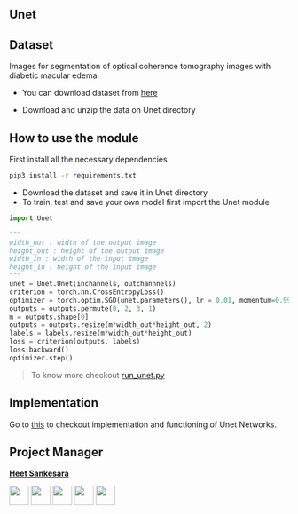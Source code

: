 ## Unet

## Dataset

Images for segmentation of optical coherence tomography images with diabetic macular edema.

- You can download dataset from [here](https://drive.google.com/open?id=1yTwLNnJloMC9t-8cfhnp0fHZpwisGUv0)

- Download and unzip the data on Unet directory

## How to use the module

First install all the necessary dependencies

```bash
pip3 install -r requirements.txt
```

- Download the dataset and save it in Unet directory
- To train, test and save your own model first import the Unet module

```python
import Unet
```

```python
"""
width_out : width of the output image
height_out : height of the output image
width_in : width of the input image
height_in : height of the input image
"""
unet = Unet.Unet(inchannels, outchannnels)
criterion = torch.nn.CrossEntropyLoss()
optimizer = torch.optim.SGD(unet.parameters(), lr = 0.01, momentum=0.99)
outputs = outputs.permute(0, 2, 3, 1)
m = outputs.shape[0]
outputs = outputs.resize(m*width_out*height_out, 2)
labels = labels.resize(m*width_out*height_out)
loss = criterion(outputs, labels)
loss.backward()
optimizer.step()
```

> To know more checkout [run_unet.py](run_unet.py)

## Implementation

Go to [this](https://www.kaggle.com/hsankesara/unet-image-segmentation) to checkout implementation and functioning of Unet Networks.

## Project Manager

**[Heet Sankesara](https://github.com/Hsankesara)**

[<img src="http://i.imgur.com/0o48UoR.png" width="35">](https://github.com/Hsankesara/) [<img src="https://i.imgur.com/0IdggSZ.png" width="35">](https://www.linkedin.com/in/heet-sankesara-72383a152/) [<img src="http://i.imgur.com/tXSoThF.png" width="35">](https://twitter.com/TheSankesara) [<img src="https://loading.io/s/icon/vzeour.svg" width="35">](https://www.kaggle.com/hsankesara) [<img src="https://image.flaticon.com/icons/svg/2111/2111505.svg" width="35">](https://medium.com/@heetsankesara3)
